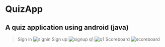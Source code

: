 # QuizApp
## A quiz application using android (java)
>Sign in
![signin](https://user-images.githubusercontent.com/78284492/162619570-923be85f-2073-40cb-9125-773348b1982a.jpg)
>Sign up
![signup](https://user-images.githubusercontent.com/78284492/162619626-6f365eba-9897-41f5-87d0-4cf95d822f58.jpg)
>q1
![q1](https://user-images.githubusercontent.com/78284492/162619639-f7477e89-965b-49dd-8ac8-4a337da4d758.jpg)
>Scoreboard
![scoreboard](https://user-images.githubusercontent.com/78284492/162619652-ba8b0418-576f-4545-95c1-3279120ef6ce.jpg)